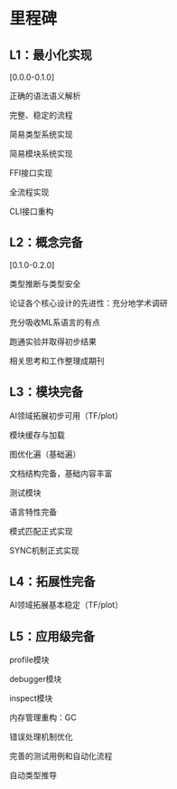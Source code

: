 # 里程碑

## L1：最小化实现

[0.0.0-0.1.0]

正确的语法语义解析

完整、稳定的流程

简易类型系统实现

简易模块系统实现

FFI接口实现

全流程实现

CLI接口重构

## L2：概念完备

[0.1.0-0.2.0]

类型推断与类型安全

论证各个核心设计的先进性：充分地学术调研

充分吸收ML系语言的有点

跑通实验并取得初步结果

相关思考和工作整理成期刊

## L3：模块完备

AI领域拓展初步可用（TF/plot）

模块缓存与加载

图优化遍（基础遍）

文档结构完备，基础内容丰富

测试模块

语言特性完备

模式匹配正式实现

SYNC机制正式实现

## L4：拓展性完备

AI领域拓展基本稳定（TF/plot）

## L5：应用级完备

profile模块

debugger模块

inspect模块

内存管理重构：GC

错误处理机制优化

完善的测试用例和自动化流程

自动类型推导